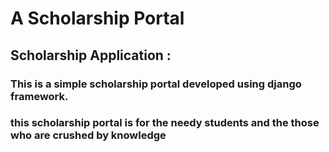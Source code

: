 # A Scholarship Portal 





## Scholarship Application : 
### This is a simple scholarship portal developed using django framework.
### this scholarship portal is for the needy students and the those who are crushed by knowledge






